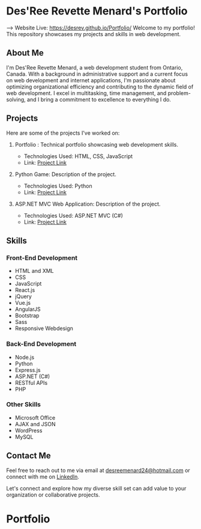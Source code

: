 # Des'Ree Revette Menard's Portfolio
--> Website Live: https://desrev.github.io/Portfolio/ 
Welcome to my portfolio! This repository showcases my projects and skills in web development.

## About Me

I'm Des'Ree Revette Menard, a web development student from Ontario, Canada. With a background in administrative support and a current focus on web development and internet applications, I'm passionate about optimizing organizational efficiency and contributing to the dynamic field of web development. I excel in multitasking, time management, and problem-solving, and I bring a commitment to excellence to everything I do.

## Projects

Here are some of the projects I've worked on:

1. Portfolio : Technical portfolio showcasing web development skills.
   - Technologies Used: HTML, CSS, JavaScript
   - Link: [Project Link](link_to_project)

2. Python Game: Description of the project.
   - Technologies Used: Python
   - Link: [Project Link](link_to_project)

3. ASP.NET MVC Web Application: Description of the project.
   - Technologies Used: ASP.NET MVC (C#)
   - Link: [Project Link](link_to_project)


## Skills

### Front-End Development
- HTML and XML
- CSS
- JavaScript
- React.js
- jQuery
- Vue.js
- AngularJS
- Bootstrap
- Sass 
- Responsive Webdesign 

### Back-End Development 
- Node.js
- Python
- Express.js
- ASP.NET (C#)
- RESTful APIs
- PHP

### Other Skills
- Microsoft Office
- AJAX and JSON
- WordPress
- MySQL

## Contact Me

Feel free to reach out to me via email at [desreemenard24@hotmail.com](mailto:desreemenard24@hotmail.com) or connect with me on [LinkedIn](https://www.linkedin.com/in/desree-revette-menard-89aa4322b).

Let's connect and explore how my diverse skill set can add value to your organization or collaborative projects.
# Portfolio
